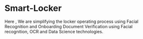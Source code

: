 # Smart-Locker
Here , We are simplifying the locker operating process using Facial Recognition and Onboarding Document Verification using Facial recognition, OCR and Data Science technologies.
